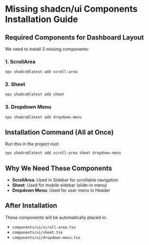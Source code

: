 # Missing shadcn/ui Components Installation Guide

## Required Components for Dashboard Layout

We need to install 3 missing components:

### 1. ScrollArea
```bash
npx shadcn@latest add scroll-area
```

### 2. Sheet
```bash
npx shadcn@latest add sheet
```

### 3. Dropdown Menu
```bash
npx shadcn@latest add dropdown-menu
```

## Installation Command (All at Once)

Run this in the project root:

```bash
npx shadcn@latest add scroll-area sheet dropdown-menu
```

## Why We Need These Components

- **ScrollArea**: Used in Sidebar for scrollable navigation
- **Sheet**: Used for mobile sidebar (slide-in menu)
- **Dropdown Menu**: Used for user menu in Header

## After Installation

These components will be automatically placed in:
- `components/ui/scroll-area.tsx`
- `components/ui/sheet.tsx`
- `components/ui/dropdown-menu.tsx`